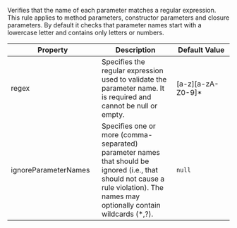 Verifies that the name of each parameter matches a regular expression.
This rule applies to method parameters, constructor parameters and
closure parameters. By default it checks that parameter names start with
a lowercase letter and contains only letters or numbers.

<table>
<colgroup>
<col style="width: 40%" />
<col style="width: 33%" />
<col style="width: 25%" />
</colgroup>
<thead>
<tr>
<th>Property</th>
<th>Description</th>
<th>Default Value</th>
</tr>
</thead>
<tbody>
<tr>
<td>regex</td>
<td>Specifies the regular expression used to validate the parameter
name. It is required and cannot be null or empty.</td>
<td>[a-z][a-zA-Z0-9]*</td>
</tr>
<tr>
<td>ignoreParameterNames</td>
<td>Specifies one or more (comma-separated) parameter names that should
be ignored (i.e., that should not cause a rule violation). The names may
optionally contain wildcards (*,?).</td>
<td><code>null</code></td>
</tr>
</tbody>
</table>
